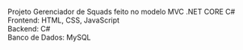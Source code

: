 Projeto Gerenciador de Squads feito no modelo MVC
.NET CORE C#
Frontend: HTML, CSS, JavaScript <br>
Backend: C# <br>
Banco de Dados: MySQL<br>
